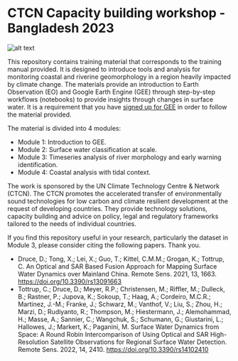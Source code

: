 # CTCN Capacity building workshop - Bangladesh 2023


![alt text](Picture13.png)


This repository contains training material that corresponds to the training manual provided. It is designed to introduce tools and analysis for monitoring coastal and riverine geomorphology in a region heavily impacted by climate change. The materials provide an introduction to Earth Observation (EO) and Google Earth Engine (GEE) through step-by-step workflows (notebooks) to provide insights through changes in surface water. It is a requirement that you have [signed up for GEE](https://signup.earthengine.google.com/) in order to follow the material provided.


The material is divided into 4 modules:
- Module 1: Introduction to GEE.
- Module 2: Surface water classification at scale. 
- Module 3: Timeseries analysis of river morphology and early warning identification.
- Module 4: Coastal analysis with tidal context. 


The work is sponsored by the UN Climate Technology Centre & Network (CTCN). The CTCN promotes the accelerated transfer of environmentally sound technologies for low carbon and climate resilient development at the request of developing countries. They provide technology solutions, capacity building and advice on policy, legal and regulatory frameworks tailored to the needs of individual countries.


If you find this repository useful in your research, particularly the dataset in Module 3, please consider citing the following papers. Thank you.
- Druce, D.; Tong, X.; Lei, X.; Guo, T.; Kittel, C.M.M.; Grogan, K.; Tottrup, C. An Optical and SAR Based Fusion Approach for Mapping Surface Water Dynamics over Mainland China. Remote Sens. 2021, 13, 1663. https://doi.org/10.3390/rs13091663
- Tottrup, C.; Druce, D.; Meyer, R.P.; Christensen, M.; Riffler, M.; Dulleck, B.; Rastner, P.; Jupova, K.; Sokoup, T.; Haag, A.; Cordeiro, M.C.R.; Martinez, J.-M.; Franke, J.; Schwarz, M.; Vanthof, V.; Liu, S.; Zhou, H.; Marzi, D.; Rudiyanto, R.; Thompson, M.; Hiestermann, J.; Alemohammad, H.; Masse, A.; Sannier, C.; Wangchuk, S.; Schumann, G.; Giustarini, L.; Hallowes, J.; Markert, K.; Paganini, M. Surface Water Dynamics from Space: A Round Robin Intercomparison of Using Optical and SAR High-Resolution Satellite Observations for Regional Surface Water Detection. Remote Sens. 2022, 14, 2410. https://doi.org/10.3390/rs14102410

